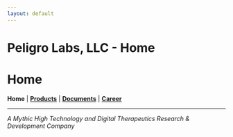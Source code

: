```yaml
---
layout: default
---
```

# Peligro Labs, LLC - Home
# Home
<b>Home</b> | <b>[Products](./products.html)</b> | <b>[Documents](./documents.html)</b> | <b>[Career](./career.html)</b>
* * *

<i>A Mythic High Technology and Digital Therapeutics Research & Development Company</i>